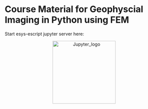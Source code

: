 # Course Material for Geophyscial Imaging in Python using FEM


<p>
Start esys-escript jupyter server here:
<a href="http://203.101.226.252/hub/user-redirect/git-pull?repo=https%3A%2F%2Fgithub.com%2FAndreaCodd%2Feenotes&rlpath=tree%2Feenotes%2FNotebooks%2F&branch=main">
<CENTER>
<img src="https://upload.wikimedia.org/wikipedia/commons/thumb/3/38/Jupyter_logo.svg/207px-Jupyter_logo.svg.png" alt="Jupyter_logo" title="Jupyter logo" width="200">
</center>
</a></p>